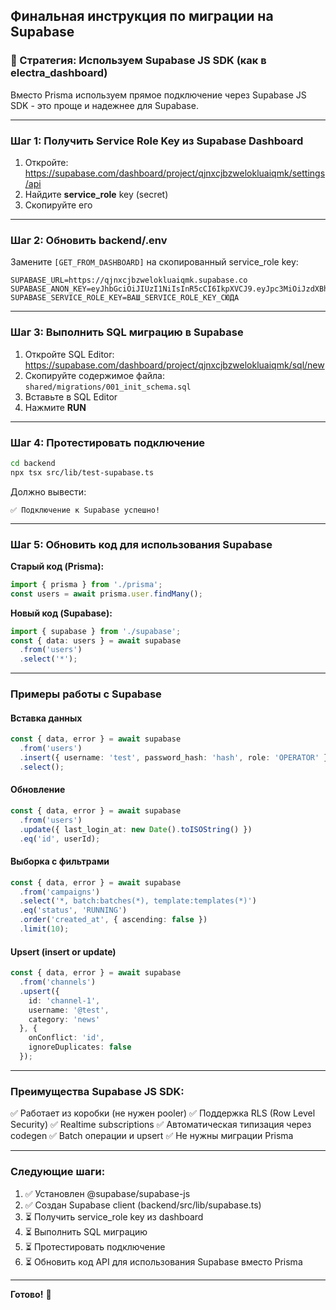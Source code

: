 ## Финальная инструкция по миграции на Supabase

### 🎯 Стратегия: Используем Supabase JS SDK (как в electra_dashboard)

Вместо Prisma используем прямое подключение через Supabase JS SDK - это проще и надежнее для Supabase.

---

### Шаг 1: Получить Service Role Key из Supabase Dashboard

1. Откройте: https://supabase.com/dashboard/project/qjnxcjbzwelokluaiqmk/settings/api
2. Найдите **service_role** key (secret)
3. Скопируйте его

---

### Шаг 2: Обновить backend/.env

Замените `[GET_FROM_DASHBOARD]` на скопированный service_role key:

```env
SUPABASE_URL=https://qjnxcjbzwelokluaiqmk.supabase.co
SUPABASE_ANON_KEY=eyJhbGciOiJIUzI1NiIsInR5cCI6IkpXVCJ9.eyJpc3MiOiJzdXBhYmFzZSIsInJlZiI6InFqbnhjamJ6d2Vsb2tsdWFpcW1rIiwicm9sZSI6ImFub24iLCJpYXQiOjE3NjA1NTE1NjcsImV4cCI6MjA3NjEyNzU2N30.eF91eQwDO8TfPdJRHYZ1jMgdUnxsytwYazmWClu4h84
SUPABASE_SERVICE_ROLE_KEY=ВАШ_SERVICE_ROLE_KEY_СЮДА
```

---

### Шаг 3: Выполнить SQL миграцию в Supabase

1. Откройте SQL Editor: https://supabase.com/dashboard/project/qjnxcjbzwelokluaiqmk/sql/new
2. Скопируйте содержимое файла: `shared/migrations/001_init_schema.sql`
3. Вставьте в SQL Editor
4. Нажмите **RUN**

---

### Шаг 4: Протестировать подключение

```bash
cd backend
npx tsx src/lib/test-supabase.ts
```

Должно вывести:
```
✅ Подключение к Supabase успешно!
```

---

### Шаг 5: Обновить код для использования Supabase

**Старый код (Prisma):**
```typescript
import { prisma } from './prisma';
const users = await prisma.user.findMany();
```

**Новый код (Supabase):**
```typescript
import { supabase } from './supabase';
const { data: users } = await supabase
  .from('users')
  .select('*');
```

---

### Примеры работы с Supabase

#### Вставка данных
```typescript
const { data, error } = await supabase
  .from('users')
  .insert({ username: 'test', password_hash: 'hash', role: 'OPERATOR' })
  .select();
```

#### Обновление
```typescript
const { data, error } = await supabase
  .from('users')
  .update({ last_login_at: new Date().toISOString() })
  .eq('id', userId);
```

#### Выборка с фильтрами
```typescript
const { data, error } = await supabase
  .from('campaigns')
  .select('*, batch:batches(*), template:templates(*)')
  .eq('status', 'RUNNING')
  .order('created_at', { ascending: false })
  .limit(10);
```

#### Upsert (insert or update)
```typescript
const { data, error } = await supabase
  .from('channels')
  .upsert({
    id: 'channel-1',
    username: '@test',
    category: 'news'
  }, {
    onConflict: 'id',
    ignoreDuplicates: false
  });
```

---

### Преимущества Supabase JS SDK:

✅ Работает из коробки (не нужен pooler)
✅ Поддержка RLS (Row Level Security)
✅ Realtime subscriptions
✅ Автоматическая типизация через codegen
✅ Batch операции и upsert
✅ Не нужны миграции Prisma

---

### Следующие шаги:

1. ✅ Установлен @supabase/supabase-js
2. ✅ Создан Supabase client (backend/src/lib/supabase.ts)
3. ⏳ Получить service_role key из dashboard
4. ⏳ Выполнить SQL миграцию
5. ⏳ Протестировать подключение
6. ⏳ Обновить код API для использования Supabase вместо Prisma

---

**Готово!** 🎉
